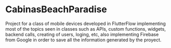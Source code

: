 # CabinasBeachParadise
Project for a class of mobile devices developed in FlutterFlow implementing most of the topics seen in classes such as APIs, custom functions, widgets, backend calls, creating of users, loging, etc, also implementing Firebase from Google in order to save all the information generated by the proyect.
